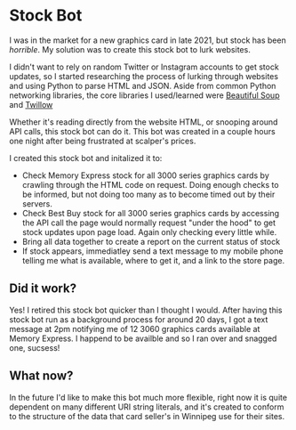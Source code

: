 # Stock Bot
 I was in the market for a new graphics card in late 2021, but stock has been *horrible*. My solution was to create this stock bot to lurk websites.
 
I didn't want to rely on random Twitter or Instagram accounts to get stock updates, so I started researching the process of lurking through websites and using Python to parse HTML and JSON. Aside from common Python networking libraries, the core libraries I used/learned were [Beautiful Soup](https://www.crummy.com/software/BeautifulSoup/bs4/doc/) and [Twillow](https://www.twilio.com/docs)

Whether it's reading directly from the website HTML, or snooping around API calls, this stock bot can do it. This bot was created in a couple hours one night after being frustrated at scalper's prices. 
 
 I created this stock bot and initalized it to:
 
 - Check Memory Express stock for all 3000 series graphics cards by crawling through the HTML code on request. Doing enough checks to be informed, but not doing too many as to become timed out by their servers.
 - Check Best Buy stock for all 3000 series graphics cards by accessing the API call the page would normally request "under the hood" to get stock updates upon page load. Again only checking every little while.
 - Bring all data together to create a report on the current status of stock
 - If stock appears, immediatley send a text message to my mobile phone telling me what is available, where to get it, and a link to the store page.

## Did it work?

Yes! I retired this stock bot quicker than I thought I would. After having this stock bot run as a background process for around 20 days, I got a text message at 2pm notifying me of 12 3060 graphics cards available at Memory Express. I happend to be availble and so I ran over and snagged one, sucsess!

## What now?

In the future I'd like to make this bot much more flexible, right now it is quite dependent on many different URI string literals, and it's created to conform to the structure of the data that card seller's in Winnipeg use for their sites.
